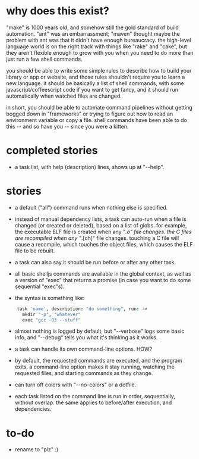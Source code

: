
# why does this exist?

"make" is 1000 years old, and somehow still the gold standard of build
automation. "ant" was an embarrassment; "maven" thought maybe the problem with
ant was that it didn't have enough bureaucracy. the high-level language world
is on the right track with things like "rake" and "cake", but they aren't
flexible enough to grow with you when you need to do more than just run a few
shell commands.

you should be able to write some simple rules to describe how to build your
library or app or website, and those rules shouldn't require you to learn a
new language. it should be basically a list of shell commands, with some
javascript/coffeescript code if you want to get fancy, and it should run
automatically when watched files are changed.

in short, you should be able to automate command pipelines without getting
bogged down in "frameworks" or trying to figure out how to read an environment
variable or copy a file. shell commands have been able to do this -- and so
have you -- since you were a kitten.

# completed stories

- a task list, with help (description) lines, shows up at "--help".


# stories

- a default ("all") command runs when nothing else is specified.

- instead of manual dependency lists, a task can auto-run when a file is
  changed (or created or deleted), based on a list of globs. for example,
  the executable ELF file is created when any "*.o" file changes. the C
  files are recompiled when any "*.[ch]" file changes. touching a C file
  will cause a recompile, which touches the object files, which causes the
  ELF file to be rebuilt.

- a task can also say it should be run before or after any other task.

- all basic shelljs commands are available in the global context, as well as
  a version of "exec" that returns a promise (in case you want to do some
  sequential "exec"s).

- the syntax is something like:

```coffeescript
    task 'name', description: "do something", run: ->
      mkdir "-p", "whatever"
      exec "gcc -O3 --stuff"
```

- almost nothing is logged by default, but "--verbose" logs some basic info,
  and "--debug" tells you what it's thinking as it works.

- a task can handle its own command-line options. HOW?

- by default, the requested commands are executed, and the program exits.
  a command-line option makes it stay running, watching the requested files,
  and starting commands as they change.

- can turn off colors with "--no-colors" or a dotfile.

- each task listed on the command line is run in order, sequentially, without
  overlap. the same applies to before/after execution, and dependencies.

# to-do

- rename to "plz" :)
